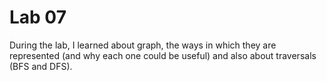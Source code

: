 # Lab 07

During the lab, I learned about graph, the ways in which they are represented (and why each one could be useful) and
also about traversals (BFS and DFS).

